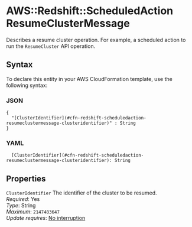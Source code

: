 # AWS::Redshift::ScheduledAction ResumeClusterMessage<a name="aws-properties-redshift-scheduledaction-resumeclustermessage"></a>

Describes a resume cluster operation\. For example, a scheduled action to run the `ResumeCluster` API operation\. 

## Syntax<a name="aws-properties-redshift-scheduledaction-resumeclustermessage-syntax"></a>

To declare this entity in your AWS CloudFormation template, use the following syntax:

### JSON<a name="aws-properties-redshift-scheduledaction-resumeclustermessage-syntax.json"></a>

```
{
  "[ClusterIdentifier](#cfn-redshift-scheduledaction-resumeclustermessage-clusteridentifier)" : String
}
```

### YAML<a name="aws-properties-redshift-scheduledaction-resumeclustermessage-syntax.yaml"></a>

```
  [ClusterIdentifier](#cfn-redshift-scheduledaction-resumeclustermessage-clusteridentifier): String
```

## Properties<a name="aws-properties-redshift-scheduledaction-resumeclustermessage-properties"></a>

`ClusterIdentifier`  <a name="cfn-redshift-scheduledaction-resumeclustermessage-clusteridentifier"></a>
The identifier of the cluster to be resumed\.  
*Required*: Yes  
*Type*: String  
*Maximum*: `2147483647`  
*Update requires*: [No interruption](https://docs.aws.amazon.com/AWSCloudFormation/latest/UserGuide/using-cfn-updating-stacks-update-behaviors.html#update-no-interrupt)